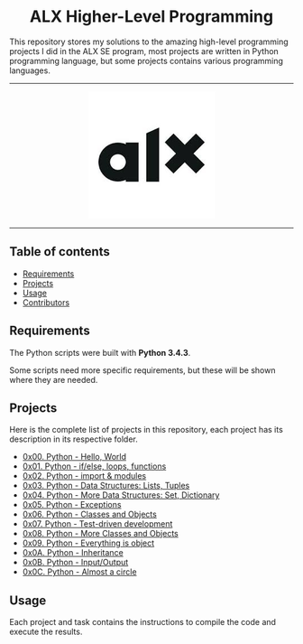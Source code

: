 <h1 align="center">ALX Higher-Level Programming</h1>
This repository stores my solutions to the amazing high-level programming projects I did in the ALX SE program, most projects are written in Python programming language, but some projects contains various programming languages.

---

<p align="center">
<a target="_blank" href="https://alx-intranet.hbtn.io/"><img src="https://github.com/afkzoro/alx-higher_level_programming/blob/main/alx.jpeg"></a>
</p>

---

## Table of contents
- [Requirements](#requirements)
- [Projects](#projects)
- [Usage](#usage)
- [Contributors](#contributors)

## Requirements

The Python scripts were built with **Python 3.4.3**.

Some scripts need more specific requirements, but these will be shown where they are needed.

## Projects 
Here is the complete list of projects in this repository, each project has its description in its respective folder.

* [0x00. Python - Hello, World](0x00-python-hello_world)
* [0x01. Python - if/else, loops, functions](0x01-python-if_else_loops_functions)
* [0x02. Python - import & modules](0x02-python-import_modules)
* [0x03. Python - Data Structures: Lists, Tuples](0x03-python-data_structures)
* [0x04. Python - More Data Structures: Set, Dictionary](0x04-python-more_data_structures)
* [0x05. Python - Exceptions](0x05-python-exceptions)
* [0x06. Python - Classes and Objects](0x06-python-classes)
* [0x07. Python - Test-driven development](0x07-python-test_driven_development)
* [0x08. Python - More Classes and Objects](0x08-python-more_classes)
* [0x09. Python - Everything is object](0x09-python-everything_is_object)
* [0x0A. Python - Inheritance](0x0A-python-inheritance)
* [0x0B. Python - Input/Output](0x0B-python-input_output)
* [0x0C. Python - Almost a circle](0x0C-python-almost_a_circle)

## Usage
Each project and task contains the instructions to compile the code and execute the results.
